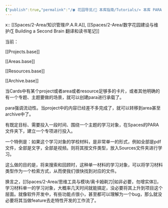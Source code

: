 ```yaml
---
{"publish":true,"permalink":"/🍀 花园导览/🧰 本库指南/Tutorials/» 本库 PARA 笔记组织法工作流.md","title":"» 本库 PARA 笔记组织法工作流","created":"2022-08-04","modified":"2025-07-09","published":"2025-07-10T18:20:52.366+08:00","tags":["本库教程"],"cssclasses":""}
---
```



x:: [[Spaces/2-Area/知识管理/P.A.R.A]], [[Spaces/2-Area/数字花园建设与维护/∑ Building a Second Brain 翻译和读书笔记]]

当前：

[[Projects.base]]

[[Areas.base]]

[[Resources.base]]

[[Archive.base]]

当Cards中有某个project或者area或者resource足够多的卡片，或者其他明确的有一个专题、主题要做的场景，就可以创建para进行承载了。

para强调流动性。当project中的内容已经差不多完成了，就可以转移到area甚至archive中了。

有既定目标、需要投入一段时间、围绕一个主题的学习对象，在Spaces的PARA文件夹下，建立一个专项进行投入。

一个特例是：如果这个学习对象的学校材料，是非常单一的形式，例如全部是pdf文件，全部是文字，全部是视频。则将其按文件类型，放入Sources文件夹进行学习。

这么做的目的是，将来搜索和回顾时，这种单一材料的学习对象，可以将学习材料类型作为一个检索方式，从而使我们很快找到对应的文件。

换言之，[[Spaces/2-Area/思维工具与模块/奥卡姆剃刀\|如非必要，勿增实体]]，学习材料单一的学习对象，大概率几天时间就能搞定，没必要将其上升到项目这个层面。就像软件开发中，有些功能点很小，甚至都可以理解为一个bug，那么就没必要将其当做feature去走特性开发的工作流了。
